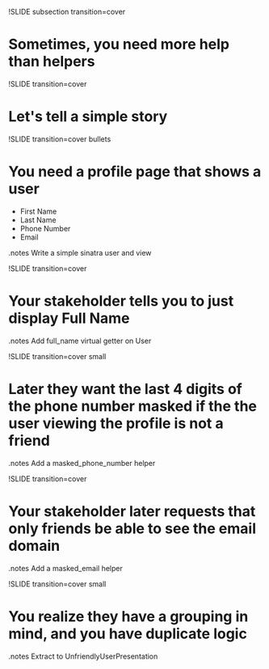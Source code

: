 !SLIDE subsection transition=cover

# Sometimes, you need more help than helpers

!SLIDE transition=cover
# Let's tell a simple story

!SLIDE transition=cover bullets
# You need a profile page that shows a user
* First Name
* Last Name
* Phone Number
* Email

.notes Write a simple sinatra user and view

!SLIDE transition=cover
# Your stakeholder tells you to just display Full Name
.notes Add full_name virtual getter on User

!SLIDE transition=cover small
# Later they want the last 4 digits of the phone number masked if the the user viewing the profile is not a friend
.notes Add a masked_phone_number helper

!SLIDE transition=cover
# Your stakeholder later requests that only friends be able to see the email domain
.notes Add a masked_email helper

!SLIDE transition=cover small
# You realize they have a grouping in mind, and you have duplicate logic
.notes Extract to UnfriendlyUserPresentation
